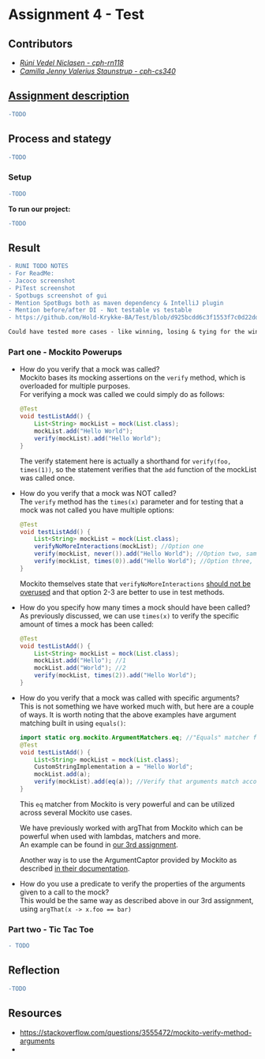 # Assignment 4 - Test

## Contributors
- _[Rúni Vedel Niclasen - cph-rn118](https://github.com/Runi-VN)_
- _[Camilla Jenny Valerius Staunstrup - cph-cs340](https://github.com/Castau)_

## [Assignment description](https://github.com/Hold-Krykke-BA/Test/blob/main/Assignment4/Assignment4.pdf)
```diff
-TODO
```

## Process and stategy
```diff
-TODO
```

### Setup
```diff
-TODO
```

**To run our project:**  
```diff
-TODO
```

## Result

```diff
- RUNI TODO NOTES
- For ReadMe:
- Jacoco screenshot
- PiTest screenshot
- Spotbugs screenshot of gui
- Mention SpotBugs both as maven dependency & IntelliJ plugin
- Mention before/after DI - Not testable vs testable
- https://github.com/Hold-Krykke-BA/Test/blob/d925bcdd6c3f1553f7c0d22dd6dba4d1bf48d380/Assignment4/demo/src/main/java/com/example/demo/GameBoard.java

Could have tested more cases - like winning, losing & tying for the win, if dependencies were not created correctly (they always should be, per default, anyways)

``` 

### Part one - Mockito Powerups

- How do you verify that a mock was called?  
Mockito bases its mocking assertions on the `verify` method, which is overloaded for multiple purposes.  
For verifying a mock was called we could simply do as follows: 
    ```java
    @Test
    void testListAdd() {
        List<String> mockList = mock(List.class);
        mockList.add("Hello World");
        verify(mockList).add("Hello World");
    }
    ```
    The verify statement here is actually a shorthand for `verify(foo, times(1))`, so the statement verifies that the `add` function of the mockList was called once.


- How do you verify that a mock was NOT called?  
The `verify` method has the `times(x)` parameter and for testing that a mock was not called you have multiple options:
    ```java
    @Test
    void testListAdd() {
        List<String> mockList = mock(List.class);
        verifyNoMoreInteractions(mockList); //Option one
        verify(mockList, never()).add("Hello World"); //Option two, same as below
        verify(mockList, times(0)).add("Hello World"); //Option three, same as above
    }
    ```
    Mockito themselves state that `verifyNoMoreInteractions` [should not be overused](https://javadoc.io/static/org.mockito/mockito-core/4.1.0/org/mockito/Mockito.html#verifyNoMoreInteractions-java.lang.Object...-) and that option 2-3 are better to use in test methods.


- How do you specify how many times a mock should have been called?  
As previously discussed, we can use `times(x)` to verify the specific amount of times a mock has been called:
    ```java
    @Test
    void testListAdd() {
        List<String> mockList = mock(List.class);
        mockList.add("Hello"); //1
        mockList.add("World"); //2
        verify(mockList, times(2)).add("Hello World"); 
    }
    ```

- How do you verify that a mock was called with specific arguments?  
This is not something we have worked much with, but here are a couple of ways. It is worth noting that the above examples have argument matching built in using `equals()`:

    ```java
    import static org.mockito.ArgumentMatchers.eq; //"Equals" matcher from Mockito
    @Test
    void testListAdd() {
        List<String> mockList = mock(List.class);
        CustomStringImplementation a = "Hello World";
        mockList.add(a);
        verify(mockList).add(eq(a)); //Verify that arguments match according to the equals matcher.
    }
    ```
    This `eq` matcher from Mockito is very powerful and can be utilized across several Mockito use cases.  
    
    We have previously worked with argThat from Mockito which can be powerful when used with lambdas, matchers and more.  
    An example can be found in [our 3rd assignment](https://github.com/Hold-Krykke-BA/Test/blob/main/Assignment3/src/test/java/unit/servicelayer/booking/BookingMockTest.java#L33-L50).

    Another way is to use the ArgumentCaptor provided by Mockito as described [in their documentation](https://www.javadoc.io/doc/org.mockito/mockito-core/2.7.9/org/mockito/ArgumentCaptor.html).


- How do you use a predicate to verify the properties of the arguments given to a call to the mock?  
This would be the same way as described above in our 3rd assignment, using `argThat(x -> x.foo == bar)`

### Part two - Tic Tac Toe
```diff
- TODO
```

## Reflection
```diff
-TODO
```
## Resources
- https://stackoverflow.com/questions/3555472/mockito-verify-method-arguments
- 
